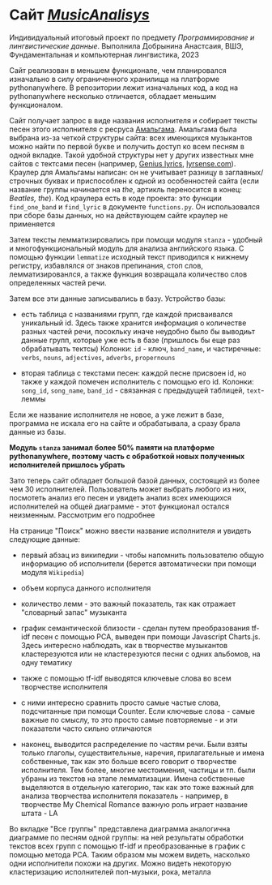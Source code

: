 # Сайт [*MusicAnalisys*](http://anesthesia.pythonanywhere.com/)
Индивидуальный итоговый проект по предмету *Программирование и лингвистические данные*. Выполнила Добрынина Анастсаия, ВШЭ, Фундаментальная и компьютерная лингвистика, 2023

Сайт реализован в меньшем функционале, чем планировался изначально в силу ограниченного хранилища на платформе pythonanywhere. В репозитории лежит изначальных код, а код на pythonanywhere несколько отличается, обладает меньшим функционалом.

Сайт получает запрос в виде названия исполнителя и собирает тексты песен этого исполнителя с ресруса [Амальгама](https://www.amalgama-lab.com/). Амальгама была выбрана из-за четкой структуры сайта: всех имеющихся музыкантов можно найти по первой букве и получить доступ ко всем песням в одной вкладке. Такой удобной структуры нет у других известных мне сайтов с тектсами песен (например, [Genius lyrics](https://genius.com/), [lyrsense.com](https://lyrsense.com/)). Краулер для Амальгамы написан: он не учитывает разницу в заглавных/строчных буквах и приспособлен к одной из особенностей сайта (если название группы начинается на *the*, артикль переносится в конец: *Beatles, the*). Код краулера есть в коде проекта: это функции `find_one_band` и `find_lyric` в документе `functions.py`. Он использовался при сборе базы данных, но на действующем сайте краулер не применяется

Затем тексты лемматизировались при помощи модуля `stanza` - удобный и многофункциональный модуль для анализа английского языка. С помощью функции `lemmatize` исходный текст приводился к нижнему регистру, избавлялся от знаков препинания, стоп слов, лемматизированлся, а также функция возвращала количество слов определенных частей речи.

Затем все эти данные записывались в базу. Устройство базы: 

* есть таблица с названиями групп, где каждой присваивался уникальный id. Здесь также хранится информация о количестве разных частей речи, посокльку иначе неудобно было бы выводиьт данные групп, которые уже есть в базе (пришлось бы еще раз обрабатывать тектсы) Колонки: `id` - ключ, `band_name`, и частиречные: `verbs`, `nouns`, `adjectives`, `adverbs`, `propernouns`

* вторая таблица с текстами песен: каждой песне присвоен id, но также у каждой помечен исполнитель с помощью его id. Колонки: `song_id`, `song_name`, `band_id` - связанная с предыдущей таблицей, `text`- леммы

Если же название исполнителя не новое, а уже лежит в базе, программа не искала его на сайте и обрабатывала, а сразу брала данные из базы.

**Модуль `stanza` занимал более 50% памяти на платформе pythonanywhere, поэтому часть с обработкой новых полученных исполнителей пришлось убрать**

Зато теперь сайт обладает большой базой данных, состоящей из более чем 30 исполнителей. Пользователь может выбрать любого из них, посмотеть анализ его песен и увидеть анализ всех имеющихся исполнителей на общей диаграмме - этот функционал остался неизменным. Рассмотрим его подробнее

На странице "Поиск" можно ввести название исполнителя и увидеть следующие данные:

* первый абзац из википедии - чтобы напомнить пользователю общую информацию об исполнители (берется автоматически при помощи модуля `Wikipedia`)

* объем корпуса данного исполнителя

* количество лемм - это важный показатель, так как отражает "словарный запас" музыканта 

* график семантической близости - сделан путем преобразования tf-idf песен с помощью PCA, выведен при помощи Javascript Charts.js. Здесь интересно наблюдать, как в творчестве музыкантов кластерезуются или не кластерезуются песни с одних альбомов, на одну тематику

* также с помощью tf-idf выводятся ключевые слова во всем творчестве исполнителя

* с ними интересно сравнить просто самые частые слова, подсчитанные при помощи Counter. Если ключевые слова - самые важные по смыслу, то это просто самые повторяемые - и эти показатели часто сильно отличаются

* наконец, выводится распределение по частям речи. Были взяты только глаголы, существительные, наречия, прилагательные и имена собственные, так как это больше всего говорит о творчестве исполнителя. Тем более, многие местоимения, частицы и тп. были убраны из текстов на этапе лемматизации. Имена собственные выделяются в отдельную категорию, так как это тоже важный для анализа творчества исполнителя показатель - например, в творчестве My Chemical Romance важную роль играет название штата - LA

Во вкладке "Все группы" представлена диаграмма аналогична диаграмме по песням одной группы: на ней результаты обработки текстов всех групп с помощью tf-idf и преобразованные в график с помощью метода PCA. Таким образом мы можем видеть, насколько одни исполнители похожи на других. Можно видеть некоторую кластеризацию исполнителей поп-музыки, рока, металла



